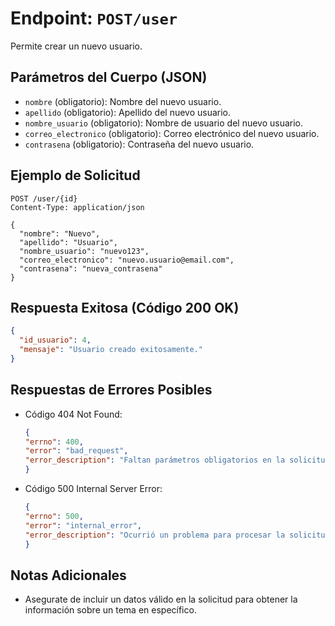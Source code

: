 # Endpoint: `POST/user`

Permite crear un nuevo usuario.

## Parámetros del Cuerpo (JSON)
- `nombre` (obligatorio): Nombre del nuevo usuario.
- `apellido` (obligatorio): Apellido del nuevo usuario.
- `nombre_usuario` (obligatorio): Nombre de usuario del nuevo usuario.
- `correo_electronico` (obligatorio): Correo electrónico del nuevo usuario.
- `contrasena` (obligatorio): Contraseña del nuevo usuario.

## Ejemplo de Solicitud
```http
POST /user/{id}
Content-Type: application/json

{
  "nombre": "Nuevo",
  "apellido": "Usuario",
  "nombre_usuario": "nuevo123",
  "correo_electronico": "nuevo.usuario@email.com",
  "contrasena": "nueva_contrasena"
}

```

## Respuesta Exitosa (Código 200 OK)
```json
{
  "id_usuario": 4,
  "mensaje": "Usuario creado exitosamente."
}
```

## Respuestas de Errores Posibles
- Código 404 Not Found:

  ```json
  {
  "errno": 400,
  "error": "bad_request",
  "error_description": "Faltan parámetros obligatorios en la solicitud."
  }
  ```

- Código 500 Internal Server Error:
  ```json
  {
  "errno": 500,
  "error": "internal_error",
  "error_description": "Ocurrió un problema para procesar la solicitud"
  }
  ``` 

## Notas Adicionales

- Asegurate de incluir un datos válido en la solicitud para obtener la información
  sobre un tema en específico.